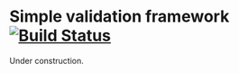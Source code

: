 # Simple validation framework [![Build Status](https://secure.travis-ci.org/dakatsuka/simple-validation-php.png?branch=master)][travis]

Under construction.

[travis]: http://travis-ci.org/dakatsuka/simple-validation-php
